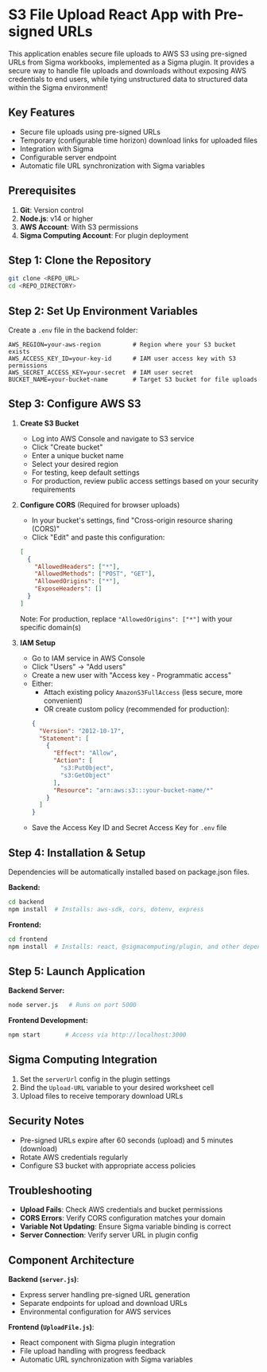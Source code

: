 # S3 File Upload React App with Pre-signed URLs

This application enables secure file uploads to AWS S3 using pre-signed URLs from Sigma workbooks, implemented as a Sigma plugin. It provides a secure way to handle file uploads and downloads without exposing AWS credentials to end users, while tying unstructured data to structured data within the Sigma environment!

## Key Features
- Secure file uploads using pre-signed URLs
- Temporary (configurable time horizon) download links for uploaded files
- Integration with Sigma
- Configurable server endpoint
- Automatic file URL synchronization with Sigma variables

## Prerequisites

1. **Git**: Version control
2. **Node.js**: v14 or higher
3. **AWS Account**: With S3 permissions
4. **Sigma Computing Account**: For plugin deployment

## Step 1: Clone the Repository

```bash
git clone <REPO_URL>
cd <REPO_DIRECTORY>
```

## Step 2: Set Up Environment Variables

Create a `.env` file in the backend folder:

```
AWS_REGION=your-aws-region         # Region where your S3 bucket exists
AWS_ACCESS_KEY_ID=your-key-id      # IAM user access key with S3 permissions
AWS_SECRET_ACCESS_KEY=your-secret  # IAM user secret
BUCKET_NAME=your-bucket-name       # Target S3 bucket for file uploads
```

## Step 3: Configure AWS S3

1. **Create S3 Bucket**
   - Log into AWS Console and navigate to S3 service
   - Click "Create bucket"
   - Enter a unique bucket name
   - Select your desired region
   - For testing, keep default settings
   - For production, review public access settings based on your security requirements

2. **Configure CORS** (Required for browser uploads)
   - In your bucket's settings, find "Cross-origin resource sharing (CORS)"
   - Click "Edit" and paste this configuration:
   ```json
   [
     {
       "AllowedHeaders": ["*"],
       "AllowedMethods": ["POST", "GET"],
       "AllowedOrigins": ["*"],
       "ExposeHeaders": []
     }
   ]
   ```
   Note: For production, replace `"AllowedOrigins": ["*"]` with your specific domain(s)

3. **IAM Setup**
   - Go to IAM service in AWS Console
   - Click "Users" → "Add users"
   - Create a new user with "Access key - Programmatic access"
   - Either:
     - Attach existing policy `AmazonS3FullAccess` (less secure, more convenient)
     - OR create custom policy (recommended for production):
     ```json
     {
       "Version": "2012-10-17",
       "Statement": [
         {
           "Effect": "Allow",
           "Action": [
             "s3:PutObject",
             "s3:GetObject"
           ],
           "Resource": "arn:aws:s3:::your-bucket-name/*"
         }
       ]
     }
     ```
   - Save the Access Key ID and Secret Access Key for `.env` file

## Step 4: Installation & Setup

Dependencies will be automatically installed based on package.json files.

**Backend:**
```bash
cd backend
npm install  # Installs: aws-sdk, cors, dotenv, express
```

**Frontend:**
```bash
cd frontend
npm install  # Installs: react, @sigmacomputing/plugin, and other dependencies
```

## Step 5: Launch Application

**Backend Server:**
```bash
node server.js   # Runs on port 5000
```

**Frontend Development:**
```bash
npm start       # Access via http://localhost:3000
```

## Sigma Computing Integration

1. Set the `serverUrl` config in the plugin settings
2. Bind the `Upload-URL` variable to your desired worksheet cell
3. Upload files to receive temporary download URLs

## Security Notes

- Pre-signed URLs expire after 60 seconds (upload) and 5 minutes (download)
- Rotate AWS credentials regularly
- Configure S3 bucket with appropriate access policies

## Troubleshooting

- **Upload Fails**: Check AWS credentials and bucket permissions
- **CORS Errors**: Verify CORS configuration matches your domain
- **Variable Not Updating**: Ensure Sigma variable binding is correct
- **Server Connection**: Verify server URL in plugin config

## Component Architecture

**Backend (`server.js`)**:
- Express server handling pre-signed URL generation
- Separate endpoints for upload and download URLs
- Environmental configuration for AWS services

**Frontend (`UploadFile.js`)**:
- React component with Sigma plugin integration
- File upload handling with progress feedback
- Automatic URL synchronization with Sigma variables
